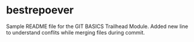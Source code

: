 # bestrepoever
Sample README file for the GIT BASICS Trailhead Module.
Added new line to understand conflits while merging files during commit.
